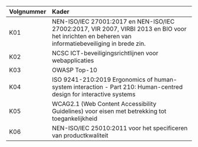 | Volgnummer | Kader |
|:-----------|:------|
| K01        | NEN-ISO/IEC 27001:2017 en NEN-ISO/IEC 27002:2017, VIR 2007, VIRBI 2013 en BIO voor het inrichten en beheren van informatiebeveiliging in brede zin. |
| K02        | NCSC ICT-beveiligingsrichtlijnen voor webapplicaties |
| K03        | OWASP Top-10 |
| K04        | ISO 9241-210:2019 Ergonomics of human-system interaction - Part 210: Human-centred design for interactive systems |
| K05        | WCAG2.1 (Web Content Accessibility Guidelines) voor eisen met betrekking tot toegankelijkheid |
| K06        | NEN-ISO/IEC 25010:2011 voor het specificeren van productkwaliteit |
